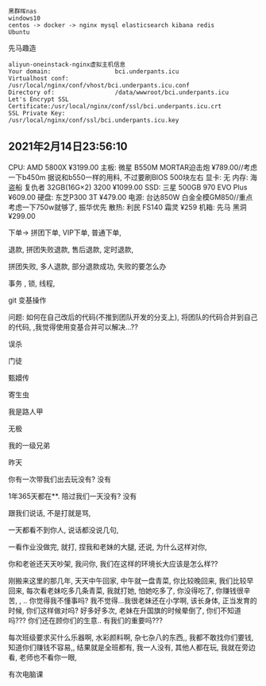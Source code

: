 

```
黑群晖nas
windows10
centos -> docker -> nginx mysql elasticsearch kibana redis 
Ubuntu
```





先马趣造





```
aliyun-oneinstack-nginx虚拟主机信息
Your domain:                  bci.underpants.icu
Virtualhost conf:             /usr/local/nginx/conf/vhost/bci.underpants.icu.conf
Directory of:                 /data/wwwroot/bci.underpants.icu
Let's Encrypt SSL Certificate:/usr/local/nginx/conf/ssl/bci.underpants.icu.crt
SSL Private Key:              /usr/local/nginx/conf/ssl/bci.underpants.icu.key
```





## 2021年2月14日23:56:10

CPU: AMD 5800X ¥3199.00
主板: 微星 B550M MORTAR迫击炮 ¥789.00//考虑一下b450m 据说和b550一样的用料, 不过要刷BIOS 500块左右
显卡: 无
内存: 海盗船 复仇者 32GB(16G×2) 3200 ¥1099.00
SSD: 三星 500GB 970 EVO Plus ¥609.00
硬盘: 东芝P300 3T ¥479.00
电源: 台达850W 白金全模GM850//重点考虑一下750w就够了, 振华优先
散热: 利民 FS140 霜灵 ¥259
机箱: 先马 黑洞 ¥299.00



下单-> 拼团下单, VIP下单, 普通下单, 

退款, 拼团失败退款, 售后退款, 定时退款, 

拼团失败, 多人退款, 部分退款成功, 失败的要怎么办





事务 , 锁, 线程, 





git 变基操作

问题: 如何在自己改后的代码(不推到团队开发的分支上), 将团队的代码合并到自己的代码, ,我觉得使用变基合并可以解决...??





误杀

门徒

甄嬛传

寄生虫

我是路人甲

无极

我的一级兄弟

昨天













































































































你有一次带我们出去玩没有? 没有

1年365天都在**. 陪过我们一天没有? 没有

跟我们说话, 不是打就是骂, 

一天都看不到你人, 说话都没说几句, 

一看作业没做完, 就打, 捏我和老妹的大腿, 还说, 为什么这样对你, 

你和老爸还天天吵架, 我问你, 我们在这样的环境长大应该是怎么样?? 

刚搬来这里的那几年, 天天中午回家, 中午就一盘青菜, 你比较晚回来, 我们比较早回来, 每次看老妹吃多几条青菜, 我就打她, 怕她吃多了, 你没得吃了, 你赚钱很辛苦, , .. 你觉得我不懂事吗? 我不觉得...我很老妹还在小学啊, 该长身体, 正当发育的时候, 你们这样做对吗? 好多好多次, 老妹在升国旗的时候晕倒了, 你们不知道吗??? 你们还在顾你们的生意.. 有我们的重要吗??? 

每次班级要求买什么乐器啊, 水彩颜料啊, 杂七杂八的东西,, 我都不敢找你们要钱, 知道你们赚钱不容易,, 结果就是全班都有, 我一人没有, 其他人都在玩, 我就在旁边看,  老师也不看你一眼, 

有次电脑课









